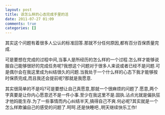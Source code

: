 ```yaml
---
layout: post
title: 该怎么样的心态完成手里的活
date: 2011-07-27 01:09
comments: true
categories: []
---
```

其实这个问题有着很多人公认的标准回答.那就不分任何原因,都有百分百保质量完成.

可是要想在完成的过程中间,当事人是所经历的怎么样的一个过程.怎么样才能够说服自己能够很好的完成任务呢?我想这个问题对于很多人来说或者已经不是问题.可是偶尔会在我这里成为纠结很久的问题.当我处于一个什么样的心态下我才能够按时保质完成,而且我还会提前呢?那就是我愿意.

其实很简单的不是吗?可是要想让自己真愿意,那就一个很麻烦的问题了.愿意,两个字真要是让你内心愿意还不是一件小事.至少在我这里不是.固执.沾点光就是偏执狂才他妈能生存.为了一些事情而内心纠结半天,搞得自己不爽.何必呢?其实就是一个怎么样欺骗自己的感受的问题了.呵呵.还是快睡吧.,明天继续快乐工作!
